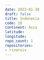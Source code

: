 ```yaml
---
date: 2023-01-30
draft: false
title: Indonesia
code: ID
continent: Asia
latitude:
longitude:
repo_count: 1
repositories:
- rinarxiv
---
```



